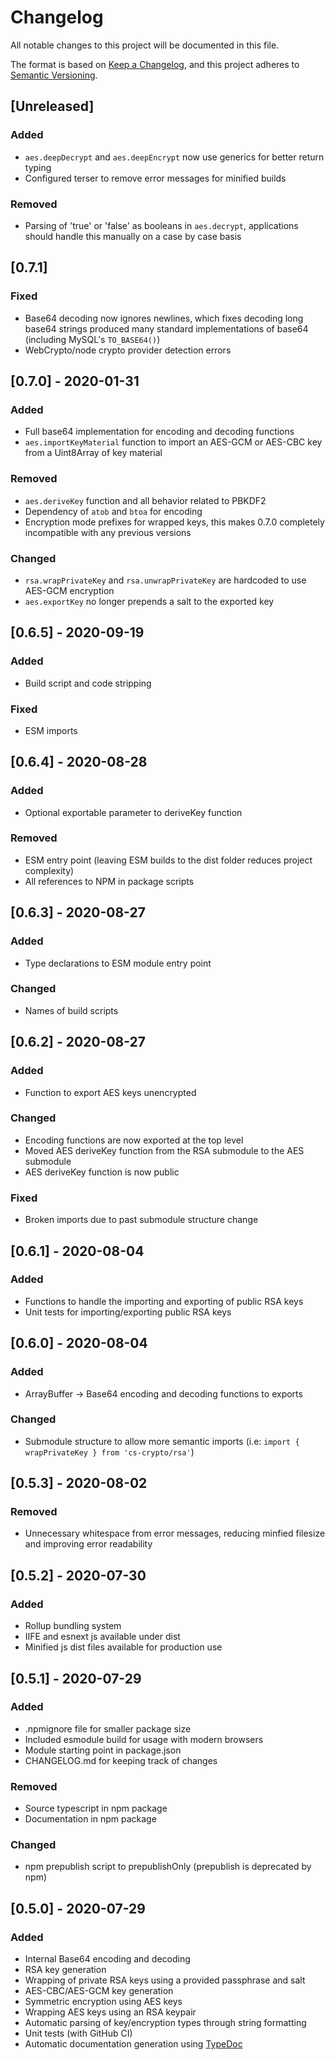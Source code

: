 # Changelog
All notable changes to this project will be documented in this file.

The format is based on [Keep a Changelog](https://keepachangelog.com/en/1.0.0/),
and this project adheres to [Semantic Versioning](https://semver.org/spec/v2.0.0.html).

## [Unreleased]
### Added
- `aes.deepDecrypt` and `aes.deepEncrypt` now use generics for better return typing
- Configured terser to remove error messages for minified builds

### Removed
- Parsing of 'true' or 'false' as booleans in `aes.decrypt`, applications should handle this manually on a case by case basis

## [0.7.1]
### Fixed
- Base64 decoding now ignores newlines, which fixes decoding long base64 strings produced many standard implementations of base64 (including MySQL's `TO_BASE64()`)
- WebCrypto/node crypto provider detection errors

## [0.7.0] - 2020-01-31
### Added
- Full base64 implementation for encoding and decoding functions
- `aes.importKeyMaterial` function to import an AES-GCM or AES-CBC key from a Uint8Array of key material

### Removed
- `aes.deriveKey` function and all behavior related to PBKDF2
- Dependency of `atob` and `btoa` for encoding
- Encryption mode prefixes for wrapped keys, this makes 0.7.0 completely incompatible with any previous versions

### Changed
- `rsa.wrapPrivateKey` and `rsa.unwrapPrivateKey` are hardcoded to use AES-GCM encryption
- `aes.exportKey` no longer prepends a salt to the exported key

## [0.6.5] - 2020-09-19
### Added
- Build script and code stripping

### Fixed
- ESM imports

## [0.6.4] - 2020-08-28
### Added
- Optional exportable parameter to deriveKey function

### Removed
- ESM entry point (leaving ESM builds to the dist folder reduces project complexity)
- All references to NPM in package scripts

## [0.6.3] - 2020-08-27
### Added
- Type declarations to ESM module entry point

### Changed
- Names of build scripts

## [0.6.2] - 2020-08-27
### Added
- Function to export AES keys unencrypted

### Changed
- Encoding functions are now exported at the top level
- Moved AES deriveKey function from the RSA submodule to the AES submodule
- AES deriveKey function is now public

### Fixed
- Broken imports due to past submodule structure change

## [0.6.1] - 2020-08-04
### Added
- Functions to handle the importing and exporting of public RSA keys
- Unit tests for importing/exporting public RSA keys

## [0.6.0] - 2020-08-04
### Added
- ArrayBuffer -> Base64 encoding and decoding functions to exports

### Changed
- Submodule structure to allow more semantic imports (i.e: `import { wrapPrivateKey } from 'cs-crypto/rsa'`)

## [0.5.3] - 2020-08-02
### Removed
- Unnecessary whitespace from error messages, reducing minfied filesize and improving error readability

## [0.5.2] - 2020-07-30
### Added
- Rollup bundling system
- IIFE and esnext js available under dist
- Minified js dist files available for production use

## [0.5.1] - 2020-07-29
### Added
- .npmignore file for smaller package size
- Included esmodule build for usage with modern browsers
- Module starting point in package.json
- CHANGELOG.md for keeping track of changes

### Removed
- Source typescript in npm package
- Documentation in npm package

### Changed
- npm prepublish script to prepublishOnly (prepublish is deprecated by npm)

## [0.5.0] - 2020-07-29
### Added
- Internal Base64 encoding and decoding
- RSA key generation
- Wrapping of private RSA keys using a provided passphrase and salt
- AES-CBC/AES-GCM key generation
- Symmetric encryption using AES keys
- Wrapping AES keys using an RSA keypair
- Automatic parsing of key/encryption types through string formatting
- Unit tests (with GitHub CI)
- Automatic documentation generation using [TypeDoc](https://typedoc.org/)
